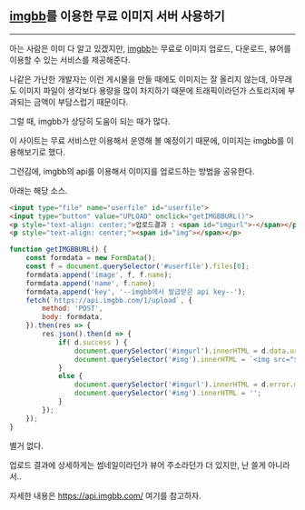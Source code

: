 [imgbb]: https://ko.imgbb.com/

## [imgbb]를 이용한 무료 이미지 서버 사용하기

---

아는 사람은 이미 다 알고 있겠지만, [imgbb]는 무료로 이미지 업로드, 다운로드, 뷰어를 이용할 수 있는 서비스를 제공해준다.

나같은 가난한 개발자는 이런 게시물을 만들 때에도 이미지는 잘 올리지 않는데, 아무래도 이미지 파일이 생각보다 용량을 많이 차지하기 때문에 트래픽이라던가 스토리지에 부과되는 금액이 부담스럽기 때문이다.

그럴 때, imgbb가 상당히 도움이 되는 때가 많다.

이 사이트는 무료 서비스만 이용해서 운영해 볼 예정이기 때문에, 이미지는 imgbb를 이용해보기로 했다.

그런김에, imgbb의 api를 이용해서 이미지를 업로드하는 방법을 공유한다.

아래는 해당 소스.

```html
<input type="file" name="userfile" id="userfile">
<input type="button" value="UPLOAD" onclick="getIMGBBURL()">
<p style="text-align: center;">업로드결과 : <span id="imgurl">-</span></p>
<p style="text-align: center;"><span id="img"></span></p>
```

```javascript
function getIMGBBURL() {
    const formdata = new FormData();
    const f = document.querySelector('#userfile').files[0];
    formdata.append('image', f, f.name);
    formdata.append('name', f.name);
    formdata.append('key', '--imgbb에서 발급받은 api key--');
    fetch(`https://api.imgbb.com/1/upload`, {
        method: 'POST',
        body: formdata,
    }).then(res => {
        res.json().then(d => {
            if( d.success ) {
                document.querySelector('#imgurl').innerHTML = d.data.url;
                document.querySelector('#img').innerHTML = `<img src="${d.data.url}" border="0" style="max-width: 100%;">`;
            }
            else {
                document.querySelector('#imgurl').innerHTML = d.error.message;
                document.querySelector('#img').innerHTML = '';
            }
        });
    });
}
```

별거 없다.

업로드 결과에 상세하게는 썸네일이라던가 뷰어 주소라던가 더 있지만, 난 쓸게 아니라서..

자세한 내용은 https://api.imgbb.com/ 여기를 참고하자.
